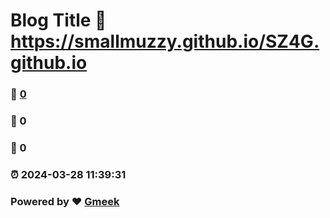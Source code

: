 # Blog Title :link: https://smallmuzzy.github.io/SZ4G.github.io 
### :page_facing_up: [0](https://smallmuzzy.github.io/SZ4G.github.io/tag.html) 
### :speech_balloon: 0 
### :hibiscus: 0 
### :alarm_clock: 2024-03-28 11:39:31 
### Powered by :heart: [Gmeek](https://github.com/Meekdai/Gmeek)
